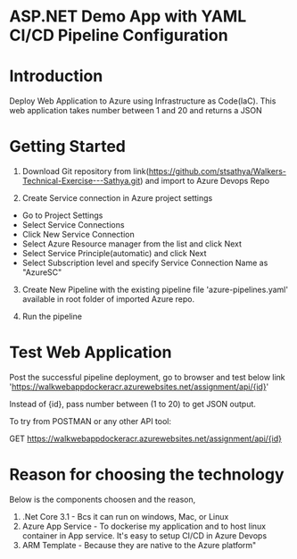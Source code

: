 # ASP.NET Demo App with YAML CI/CD Pipeline Configuration

# Introduction
Deploy Web Application to Azure using Infrastructure as Code(IaC). This web application takes number between 1 and 20 and returns a JSON

# Getting Started
1. Download Git repository from link(https://github.com/stsathya/Walkers-Technical-Exercise---Sathya.git) and import to Azure Devops Repo

2. Create Service connection in Azure project settings
- Go to Project Settings 
- Select Service Connections 
- Click New Service Connection
- Select Azure Resource manager from the list and click Next
- Select Service Principle(automatic) and click Next
- Select Subscription level and specify Service Connection Name as "AzureSC"

3. Create New Pipeline with the existing pipeline file 'azure-pipelines.yaml' available in root folder of imported Azure repo.

4. Run the pipeline

# Test Web Application
Post the successful pipeline deployment, go to browser and test below link
'https://walkwebappdockeracr.azurewebsites.net/assignment/api/{id}'

Instead of {id}, pass number between (1 to 20) to get JSON output.

To try from POSTMAN or any other API tool:

GET https://walkwebappdockeracr.azurewebsites.net/assignment/api/{id}

# Reason for choosing the technology
Below is the components choosen and the reason,
1. .Net Core 3.1 - Bcs it can run on windows, Mac, or Linux
2. Azure App Service - To dockerise my application and to host linux container in App service. It's easy to setup CI/CD in Azure Devops
3. ARM Template - Because they are native to the Azure platform"
